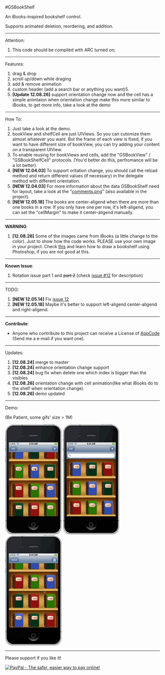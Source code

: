 #GSBookShelf

An iBooks-inspired bookshelf control.

Supports animated deletion, reordering, and addition.

---

Attention:

1. This code should be compiled with ARC turned on;

---

Features:

1. drag & drop
2. scroll up/down while draging
3. add & remove animation
4. custom header (add a search bar or anything you want)5. 
5. **[Update 12.08.26]** support orientation change now and the cell has a simple animtaion when orientation change make this more similar to iBooks, to get more info, take a look at the demo 

---

How To:

1. Just take a look at the demo.
2. bookView and shelfCell are just UIViews. So you can cutomize them almost whatever you want. But the frame of each view is fixed, if you want to have different size of bookView, you can try adding your content on a transparent UIView.
3. To enable reusing for bookViews and cells, add the "GSBookView" / "GSBookShelfCell" protocols. (You'd better do this, perfromance will be a lot better).
4. **[NEW 12.04.03]** To support oritation change, you should call the reload method and return different values (if necessary) in the delegate method with different orientation.
5. **[NEW 12.04.03]** For more information about the data GSBookShelf need for layout, take a look at the "[comments.png](https://github.com/ultragtx/GSBookShelf/blob/ReadyTo/BookShelf/comments.png?raw=true)" (also available in the project).
6. **[NEW 12.05.18]** The books are center-aligend when there are more than one books in a row. If you only have one per row, it's left-aligend, you can set the "cellMargin" to make it center-aligend manually.

---

**WARNING**:

1. **[12.08.26]** Some of the images came from iBooks (a little change to the color). Just to show how the code works. PLEASE use your own image in your project. Check [this](http://www.psawesome.com/tutorials/create-an-i-pad-inspired-bookshelf-using-photoshop) and learn how to draw a bookshelf using Photoshop, if you are not good at this.


---

**Known Issue**:

1. Rotation issue part 1 and ~~part 2~~  (check [issue #12](https://github.com/ultragtx/GSBookShelf/issues/12) for description)

---

TODO:

1. **[NEW 12.05.14]** Fix [issue 12](https://github.com/ultragtx/GSBookShelf/issues/12)
2. **[NEW 12.05.18]** Maybe it's better to support left-aligend center-aligend and right-aligend.

---

**Contribute**:

* Anyone who contribute to this project can receive a License of [AppCode](http://www.jetbrains.com/objc/index.html) (Send me a e-mail if you want one).

---

Updates:

1. **[12.08.24]** merge to master
2. **[12.08.24]** enhance orientation change support
3. **[12.08.24]** bug fix when delete one which index is bigger than the visibles
4. **[12.08.26]** orientation change with cell animation(like what iBooks do to the shelf when orientation change).
5. **[12.08.26]** demo updated

---

Demo:

(Be Patient, some gifs' size > 1M)

![image](https://github.com/ultragtx/ultragtx.github.com/blob/master/images/Move_s.gif?raw=true)
![image](https://github.com/ultragtx/ultragtx.github.com/blob/master/images/Add_s.gif?raw=true)
![image](https://github.com/ultragtx/ultragtx.github.com/blob/master/images/Delete_s.gif?raw=true)

---
Please support if you like it!

<a href="https://www.paypal.com/cgi-bin/webscr?cmd=_donations&business=ultragtx%40gmail%2ecom&lc=US&item_name=GSBookShelf%20Improve%20Fund&no_note=0&currency_code=USD&bn=PP%2dDonationsBF%3abtn_donateCC_LG%2egif%3aNonHostedGuest">
<img src="https://www.paypalobjects.com/en_US/i/btn/btn_donateCC_LG.gif" border="0" name="submit" alt="PayPal - The safer, easier way to pay online!" />
</a>
